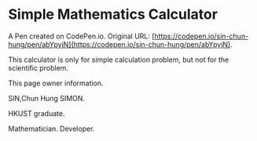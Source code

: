 # Simple Mathematics Calculator

A Pen created on CodePen.io. Original URL: [https://codepen.io/sin-chun-hung/pen/abYpyjN](https://codepen.io/sin-chun-hung/pen/abYpyjN).

This calculator is only for simple calculation problem, but not for the scientific problem. 

This page owner information.

SIN,Chun Hung SIMON.

HKUST graduate.

Mathematician. Developer.
